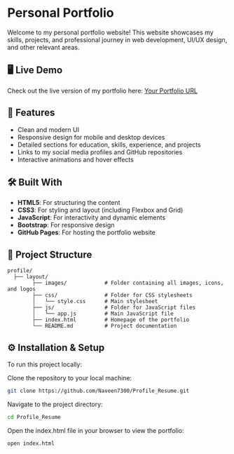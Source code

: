 # Personal Portfolio

Welcome to my personal portfolio website! This website showcases my skills, projects, and professional journey in web development, UI/UX design, and other relevant areas.

## 🖥️ Live Demo

Check out the live version of my portfolio here: [Your Portfolio URL]([https://naveen7300.github.io/Profile_Resume/profile/layout/index.html])

## 🚀 Features

- Clean and modern UI
- Responsive design for mobile and desktop devices
- Detailed sections for education, skills, experience, and projects
- Links to my social media profiles and GitHub repositories
- Interactive animations and hover effects

## 🛠️ Built With

- **HTML5**: For structuring the content
- **CSS3**: For styling and layout (including Flexbox and Grid)
- **JavaScript**: For interactivity and dynamic elements
- **Bootstrap**: For responsive design
- **GitHub Pages**: For hosting the portfolio website

## 📂 Project Structure

```plaintext
profile/
  ├── layout/
        ├── images/            # Folder containing all images, icons, and logos
        ├── css/               # Folder for CSS stylesheets
        │   └── style.css      # Main stylesheet
        ├── js/                # Folder for JavaScript files
        │   └── app.js         # Main JavaScript file
        ├── index.html         # Homepage of the portfolio
        └── README.md          # Project documentation
```

## ⚙️ Installation & Setup

To run this project locally:

Clone the repository to your local machine:
```Bash
git clone https://github.com/Naveen7300/Profile_Resume.git
```
Navigate to the project directory:
```Bash
cd Profile_Resume
```
Open the index.html file in your browser to view the portfolio:
```Bash
open index.html
```
